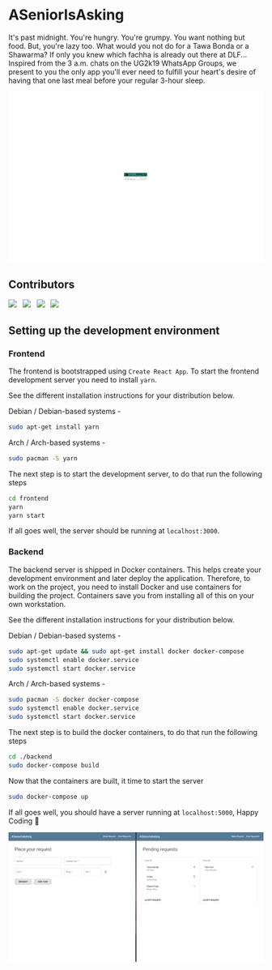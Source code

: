 # ASeniorIsAsking

It's past midnight. You're hungry. You're grumpy. You want nothing but food. But, you're lazy too. What would you not do for a Tawa Bonda or a Shawarma? If only you knew which fachha is already out there at DLF... Inspired from the 3 a.m. chats on the UG2k19 WhatsApp Groups, we present to you the only app you'll ever need to fulfill your heart's desire of having that one last meal before your regular 3-hour sleep.

<img src="./readme_media/screenshot.gif"/>

## Contributors
[![](https://github.com/ishaanshah.png?size=150)](https://github.com/ishaanshah)
&nbsp;
[![](https://github.com/rahul-goel.png?size=150)](https://github.com/rahul-goel)
&nbsp;
[![](https://github.com/Rutvij-1.png?size=150)](https://github.com/Rutvij-1)
&nbsp;
[![](https://github.com/sriramdvt.png?size=150)](https://github.com/sriramdvt)


## Setting up the development environment
### Frontend
The frontend is bootstrapped using `Create React App`. To start the frontend
development server you need to install `yarn`.

See the different installation instructions for your distribution below.

Debian / Debian-based systems -

```bash
sudo apt-get install yarn
```

Arch / Arch-based systems -

```bash
sudo pacman -S yarn
```

The next step is to start the development server, to do that run the following
steps

```bash
cd frontend
yarn
yarn start
```

If all goes well, the server should be running at `localhost:3000`.

### Backend
The backend server is shipped in Docker containers. This helps create
your development environment and later deploy the application. Therefore, to
work on the project, you need to install Docker and use containers for building
the project. Containers save you from installing all of this on your own
workstation.

See the different installation instructions for your distribution below.

Debian / Debian-based systems -

```bash
sudo apt-get update && sudo apt-get install docker docker-compose
sudo systemctl enable docker.service
sudo systemctl start docker.service
```

Arch / Arch-based systems -
```bash
sudo pacman -S docker docker-compose
sudo systemctl enable docker.service
sudo systemctl start docker.service
```

The next step is to build the docker containers, to do that run the following
steps

```bash
cd ./backend
sudo docker-compose build
```

Now that the containers are built, it time to start the server

```bash
sudo docker-compose up
```

If all goes well, you should have a server running at `localhost:5000`,
Happy Coding :rocket:

<img src="./readme_media/workflow.gif"/>
